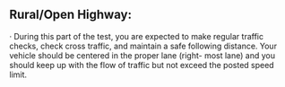 ## Rural/Open Highway:
· During this part of the test, you are expected to make regular traffic checks, check cross traffic, and maintain a safe following distance. Your vehicle should be centered in the proper lane (right- most lane) and you should keep up with the flow of traffic but not exceed the posted speed limit.